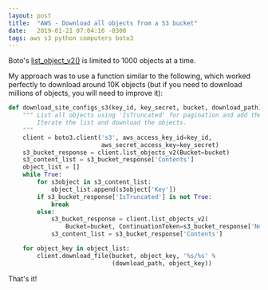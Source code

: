 ```yaml
---
layout: post
title:  "AWS - Download all objects from a S3 bucket"
date:   2019-01-21 07:04:16 -0300
tags: aws s3 python computers boto3 
---
```

Boto's [list_object_v2()](https://boto3.amazonaws.com/v1/documentation/api/latest/reference/services/s3.html#S3.Client.list_objects_v2) is limited to 1000 objects at a time.

My approach was to use a function similar to the following, which worked perfectly to download around 10K objects (but if you need to download millions of objects, you will need to improve it):

```python
def download_site_configs_s3(key_id, key_secret, bucket, download_path):
    """ List all objects using 'IsTruncated' for pagination and add them to a list.
        Iterate the list and download the objects.
    """
    client = boto3.client('s3', aws_access_key_id=key_id,
                          aws_secret_access_key=key_secret)
    s3_bucket_response = client.list_objects_v2(Bucket=bucket)
    s3_content_list = s3_bucket_response['Contents']
    object_list = []
    while True:
        for s3object in s3_content_list:
            object_list.append(s3object['Key'])
        if s3_bucket_response['IsTruncated'] is not True:
            break
        else:
            s3_bucket_response = client.list_objects_v2(
                Bucket=bucket, ContinuationToken=s3_bucket_response['NextContinuationToken'])
            s3_content_list = s3_bucket_response['Contents']

    for object_key in object_list:
        client.download_file(bucket, object_key, '%s/%s' %
                             (download_path, object_key))
```

That's it!

